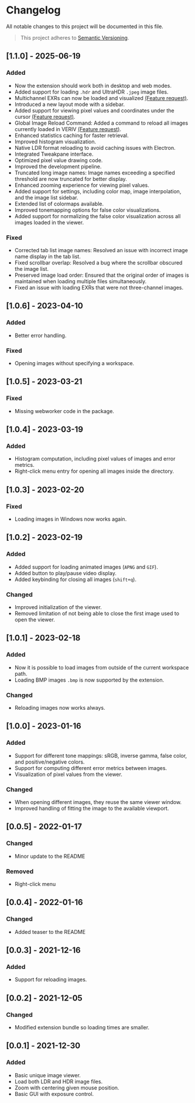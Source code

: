 # Changelog
All notable changes to this project will be documented in this file.

> This project adheres to [Semantic Versioning](https://semver.org/spec/v2.0.0.html).

## [1.1.0] - 2025-06-19
### Added
* Now the extension should work both in desktop and web modes.
* Added support for loading `.hdr` and UltraHDR `.jpeg` image files.
* Multichannel EXRs can now be loaded and visualized [(Feature request)](https://github.com/mcrescas/veriv/issues/5).
* Introduced a new layout mode with a sidebar.
* Added support for viewing pixel values and coordinates under the cursor [(Feature request)](https://github.com/mcrescas/veriv/issues/6).
* Global Image Reload Command: Added a command to reload all images currently loaded in VERIV [(Feature request)](https://github.com/mcrescas/veriv/issues/3).
* Enhanced statistics caching for faster retrieval.
* Improved histogram visualization.
* Native LDR format reloading to avoid caching issues with Electron.
* Integrated Tweakpane interface.
* Optimized pixel value drawing code.
* Improved the development pipeline.
* Truncated long image names: Image names exceeding a specified threshold are now truncated for better display.
* Enhanced zooming experience for viewing pixel values.
* Added support for settings, including color map, image interpolation, and the image list sidebar.
* Extended list of colormaps available.
* Improved tonemapping options for false color visualizations.
* Added support for normalizing the false color visualization across all images loaded in the viewer.

### Fixed
* Corrected tab list image names: Resolved an issue with incorrect image name display in the tab list.
* Fixed scrollbar overlap: Resolved a bug where the scrollbar obscured the image list.
* Preserved image load order: Ensured that the original order of images is maintained when loading multiple files simultaneously.
* Fixed an issue with loading EXRs that were not three-channel images.


## [1.0.6] - 2023-04-10
### Added
- Better error handling.
### Fixed
- Opening images without specifying a workspace.

## [1.0.5] - 2023-03-21
### Fixed
- Missing webworker code in the package.

## [1.0.4] - 2023-03-19
### Added
- Histogram computation, including pixel values of images and error metrics.
- Right-click menu entry for opening all images inside the directory.

## [1.0.3] - 2023-02-20
### Fixed
- Loading images in Windows now works again.

## [1.0.2] - 2023-02-19
### Added
- Added support for loading animated images (`APNG` and `GIF`).
- Added button to play/pause video display.
- Added keybinding for closing all images (`shift+q`).

### Changed
- Improved initialization of the viewer.
- Removed limitation of not being able to close the first image used to open the viewer.

## [1.0.1] - 2023-02-18
### Added
- Now it is possible to load images from outside of the current workspace path.
- Loading BMP images `.bmp` is now supported by the extension.

### Changed
- Reloading images now works always.

## [1.0.0] - 2023-01-16
### Added
- Support for different tone mappings: sRGB, inverse gamma, false color, and positive/negative colors.
- Support for computing different error metrics between images.
- Visualization of pixel values from the viewer.

### Changed
- When opening different images, they reuse the same viewer window.
- Improved handling of fitting the image to the available viewport.

## [0.0.5] - 2022-01-17
### Changed 
- Minor update to the README

### Removed
- Right-click menu

## [0.0.4] - 2022-01-16
### Changed 
- Added teaser to the README

## [0.0.3] - 2021-12-16
### Added 
- Support for reloading images.

## [0.0.2] - 2021-12-05
### Changed 
- Modified extension bundle so loading times are smaller.

## [0.0.1] - 2021-12-30
### Added 
- Basic unique image viewer.
- Load both LDR and HDR image files.
- Zoom with centering given mouse position.
- Basic GUI with exposure control.
